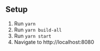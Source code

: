 ## Setup

1. Run `yarn`
2. Run `yarn build-all`
3. Run `yarn start`
4. Navigate to http://localhost:8080